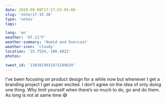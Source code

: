 ```yaml
---
date: 2020-09-09T17:17:53-05:00
slug: 'note/17-15-38'
type: 'notes'
tags:

lang: 'en'
weather: '87.11°F'
weather-summary: 'Humid and Overcast'
weather-icon: 'cloudy'
location: '25.7554,-100.4023'
photos:

tweet_id: '1303819931973189634'
---
```

I’ve been focusing on product design for a while now but whenever I get a branding project I get super excited. I don’t agree on the idea of only doing one thing. Why limit yourself when there’s so much to do, go and do them. 
As long is not at same time 😅 